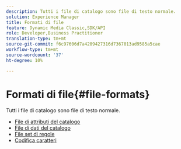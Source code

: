 ```yaml
---
description: Tutti i file di catalogo sono file di testo normale.
solution: Experience Manager
title: Formati di file
feature: Dynamic Media Classic,SDK/API
role: Developer,Business Practitioner
translation-type: tm+mt
source-git-commit: f6c97606d7a4209427316d7367013ad9585a5cae
workflow-type: tm+mt
source-wordcount: '37'
ht-degree: 10%

---
```



# Formati di file{#file-formats}

Tutti i file di catalogo sono file di testo normale.

* [File di attributi del catalogo](r-catalog-attribute-files.md)
* [File di dati del catalogo](r-catalog-data-files.md)
* [File set di regole](r-rule-set-files.md)
* [Codifica caratteri](r-is-cat-character-encoding.md)
